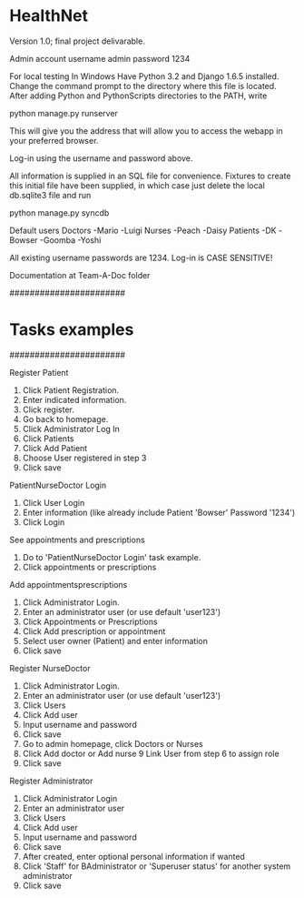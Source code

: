 # HealthNet
Version 1.0; final project delivarable.

Admin account
   username admin
   password 1234


For local testing
In Windows
Have Python 3.2 and Django 1.6.5 installed.
Change the command prompt to the directory where this file is located.
After adding Python and PythonScripts directories to the PATH, write

python manage.py runserver

This will give you the address that will allow you to access the webapp in your
preferred browser.

Log-in using the username and password above.

All information is supplied in an SQL file for convenience. Fixtures to create this initial file have been supplied, in which case just delete the local db.sqlite3 file and run

python manage.py syncdb

Default users
Doctors -Mario -Luigi
Nurses -Peach -Daisy
Patients -DK -Bowser -Goomba -Yoshi


All existing username passwords are 1234.
Log-in is CASE SENSITIVE!

Documentation at Team-A-Doc folder

#######################
#    Tasks examples   #
#######################

Register Patient

1. Click Patient Registration.
2. Enter indicated information.
3. Click register.
4. Go back to homepage.
5. Click Administrator Log In
6. Click Patients
7. Click Add Patient
8. Choose User registered in step 3
9. Click save

PatientNurseDoctor Login

1. Click User Login
2. Enter information (like already include Patient 'Bowser' Password '1234')
3. Click Login

See appointments and prescriptions

1. Do to 'PatientNurseDoctor Login' task example.
2. Click appointments or prescriptions

Add appointmentsprescriptions

1. Click Administrator Login.
2. Enter an administrator user (or use default 'user123')
3. Click Appointments or Prescriptions
4. Click Add prescription or appointment
5. Select user owner (Patient) and enter information
6. Click save

Register NurseDoctor

1. Click Administrator Login.
2. Enter an administrator user (or use default 'user123')
3. Click Users
4. Click Add user
5. Input username and password
6. Click save
7. Go to admin homepage, click Doctors or Nurses
8. Click Add doctor or Add nurse
9  Link User from step 6 to assign role
10. Click save

Register Administrator

1. Click Administrator Login
2. Enter an administrator user
3. Click Users
4. Click Add user
5. Input username and password
6. Click save
7. After created, enter optional personal information if wanted
8. Click 'Staff' for BAdministrator or 'Superuser status' for another system administrator
9. Click save
